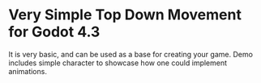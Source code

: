 # Very Simple Top Down Movement for Godot 4.3
 It is very basic, and can be used as a base for creating your game.
 Demo includes simple character to showcase how one could implement animations.
